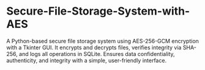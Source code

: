 # Secure-File-Storage-System-with-AES
A Python-based secure file storage system using AES-256-GCM encryption with a Tkinter GUI. It encrypts and decrypts files, verifies integrity via SHA-256, and logs all operations in SQLite. Ensures data confidentiality, authenticity, and integrity with a simple, user-friendly interface.
